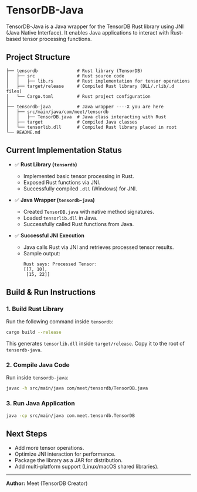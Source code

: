 # TensorDB-Java

TensorDB-Java is a Java wrapper for the TensorDB Rust library using JNI (Java Native Interface). It enables Java applications to interact with Rust-based tensor processing functions.

## Project Structure

```
├── tensordb               # Rust library (TensorDB)
│   ├── src                # Rust source code
│   │   ├── lib.rs         # Rust implementation for tensor operations
│   ├── target/release     # Compiled Rust library (DLL/.rlib/.d files)
│   └── Cargo.toml         # Rust project configuration
│
├── tensordb-java          # Java wrapper ----X you are here
│   ├── src/main/java/com/meet/tensordb
│   │   ├── TensorDB.java  # Java class interacting with Rust
│   ├── target             # Compiled Java classes
│   └── tensorlib.dll      # Compiled Rust library placed in root
└── README.md
```

## Current Implementation Status

- ✅ **Rust Library (`tensordb`)**
  - Implemented basic tensor processing in Rust.
  - Exposed Rust functions via JNI.
  - Successfully compiled `.dll` (Windows) for JNI.

- ✅ **Java Wrapper (`tensordb-java`)**
  - Created `TensorDB.java` with native method signatures.
  - Loaded `tensorlib.dll` in Java.
  - Successfully called Rust functions from Java.

- ✅ **Successful JNI Execution**
  - Java calls Rust via JNI and retrieves processed tensor results.
  - Sample output:
    ```
    Rust says: Processed Tensor:
    [[7, 10],
     [15, 22]]
    ```

## Build & Run Instructions

### 1. Build Rust Library
Run the following command inside `tensordb`:
```sh
cargo build --release
```
This generates `tensorlib.dll` inside `target/release`. Copy it to the root of `tensordb-java`.

### 2. Compile Java Code
Run inside `tensordb-java`:
```sh
javac -h src/main/java com/meet/tensordb/TensorDB.java
```

### 3. Run Java Application
```sh
java -cp src/main/java com.meet.tensordb.TensorDB
```

## Next Steps
- Add more tensor operations.
- Optimize JNI interaction for performance.
- Package the library as a JAR for distribution.
- Add multi-platform support (Linux/macOS shared libraries).

---
**Author:** Meet (TensorDB Creator)

